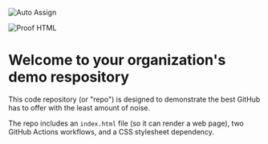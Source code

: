 ![Auto Assign](https://github.com/MoneyMakersF25/demo-repository/actions/workflows/auto-assign.yml/badge.svg)

![Proof HTML](https://github.com/MoneyMakersF25/demo-repository/actions/workflows/proof-html.yml/badge.svg)

# Welcome to your organization's demo respository
This code repository (or "repo") is designed to demonstrate the best GitHub has to offer with the least amount of noise.

The repo includes an `index.html` file (so it can render a web page), two GitHub Actions workflows, and a CSS stylesheet dependency.
